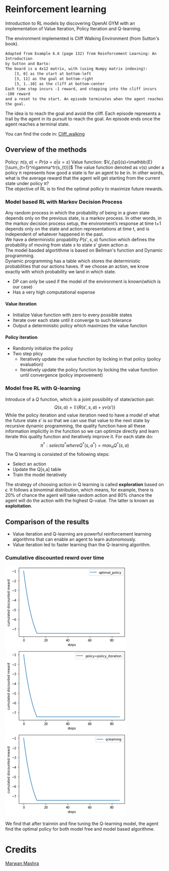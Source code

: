 # Reinforcement learning
Introduction to RL models by discovering OpenAI GYM with an implementation of Value Iteration, Policy Iteration
and Q-learning. 

The environment implemented is Cliff Walking Environment (from Sutton's book).

    Adapted from Example 6.6 (page 132) from Reinforcement Learning: An Introduction
    by Sutton and Barto:
    The board is a 4x12 matrix, with (using Numpy matrix indexing):
        [3, 0] as the start at bottom-left
        [3, 11] as the goal at bottom-right
        [3, 1..10] as the cliff at bottom-center
    Each time step incurs -1 reward, and stepping into the cliff incurs -100 reward
    and a reset to the start. An episode terminates when the agent reaches the goal.
The idea is to reach the goal and avoid the cliff. Each episode represents a trail by the agent in its pursuit to reach the goal.
An episode ends once the agent reaches a terminal state. 

You can find the code in: [Cliff_walking](Cliff_walking)

## Overview of the methods
Policy: 
$\pi(s,a) = Pr(a=a|s=s)$
Value function: 
$V_{\pi}(s)=\mathbb{E}[\sum_{t=1}^n\gamma^tr(s_{t})]$
The value function denoted as v(s) under a policy π represents how good a state is for an agent to be in. In other words, what is the average reward that the agent will get starting from the current state under policy π?\
The objective of RL is to find the optimal pollicy to maximize future rewards. 

### Model based RL with Markov Decision Process
Any random process in which the probability of being in a given state depends only on the previous state, is a markov process.
In other words, in the markov decision process setup, the environment’s response at time 
t+1 depends only on the state and action representations at time t, and is independent of whatever happened in the past.\
We have a deterministic propability $P(s',s,a)$ function which defines the probability of moving from state $s$ to state $s'$ given action $a$.\
The model basded algortithme is based on Bellman's function and Dynamic programming.\
Dynamic programming has a table which stores the deterministic probabilities that our actions haves. If we choose
an action, we know exactly with which probability we land in which state.
* DP can only be used if the model of the environment is known(which is our case)
* Has a very high computational expense


#### Value iteration
* Initialize Value function with zero to every possible states
* Iterate over each state until it converge to such tolerance 
* Output a deterministic policy which maximzes the value function 

#### Policy iteration
* Randomly initialize the policy 
* Two step plicy 
    * Iteratively update the value function by locking in that policy (policy evaluation)
    * Iteratively update the policy function by locking the value function until convergence (policy improvement)

### Model free RL with Q-learning
Introduce of a $Q$ function, which is a joint possibility of state/action pair. 
$$Q(s,a)= \mathbb{E}(R(s',s,a)+\gamma v(s'))$$
While the policy iteration and value iteration need to have a model of what the future state $s'$ is so that we can use that value to the next state by recursive dynamic programming, the quality function
have all these information implicitly in the function so we can optimize directly and learn iterate this quality function and iteratively improve it. 
For each state do:
$$ \pi^{*}: select a^{*} where Q^{*}(s,a^{*})=max_{a}Q^{*}(s,a) $$
The Q learning is consisted of the following steps: 
* Select an action
* Update the Q[s,a] table
* Train the model iteratively

The strategy of choosing action in Q learning is called <b>exploration</b> based on $\epsilon$. It follows a binominal distribution, which
means, for example, there is 20% of chance the agent will take random action and 80% chance the agent will do the action with the highest Q-value.
The latter is known as <b>exploitation</b>.

## Comparison of the results
* Value iteration and Q-learning are powerful reinforcement learning algorithms that can enable an agent to learn autonomously.
* Value iteration led to faster learning than the Q-learning algorithm.

### Cumulative discounted rewrd over time
<img src="img/optimal_policy.png">
<img src="img/policy_iteration.png">
<img src="img/qlearning.png">

We find that after trainnin and fine tuning the Q-learning model, the agent find the optimal policy for both model free and model based algorithme. 

# Credits 
[Marwan Mashra](https://github.com/MarwanMashra)


 




